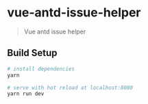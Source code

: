 # vue-antd-issue-helper

> Vue antd issue helper

## Build Setup

``` bash
# install dependencies
yarn

# serve with hot reload at localhost:8080
yarn run dev
```
